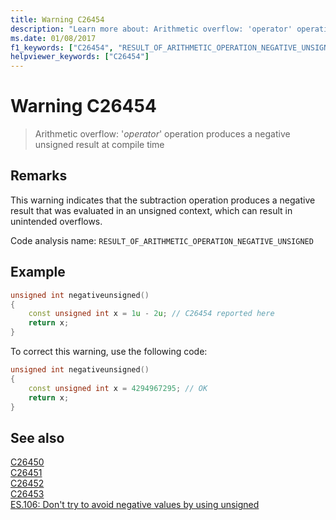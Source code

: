 ```yaml
---
title: Warning C26454
description: "Learn more about: Arithmetic overflow: 'operator' operation produces a negative unsigned result at compile time"
ms.date: 01/08/2017
f1_keywords: ["C26454", "RESULT_OF_ARITHMETIC_OPERATION_NEGATIVE_UNSIGNED"]
helpviewer_keywords: ["C26454"]
---
```

# Warning C26454

> Arithmetic overflow: '*operator*' operation produces a negative unsigned result at compile time

## Remarks

This warning indicates that the subtraction operation produces a negative result that was evaluated in an unsigned context, which can result in unintended overflows.

Code analysis name: `RESULT_OF_ARITHMETIC_OPERATION_NEGATIVE_UNSIGNED`

## Example

```cpp
unsigned int negativeunsigned()
{
    const unsigned int x = 1u - 2u; // C26454 reported here
    return x;
}
```

To correct this warning, use the following code:

```cpp
unsigned int negativeunsigned()
{
    const unsigned int x = 4294967295; // OK
    return x;
}
```

## See also

[C26450](c26450.md)\
[C26451](c26451.md)\
[C26452](c26452.md)\
[C26453](c26453.md)\
[ES.106: Don't try to avoid negative values by using unsigned](https://isocpp.github.io/CppCoreGuidelines/CppCoreGuidelines#Res-nonnegative)
